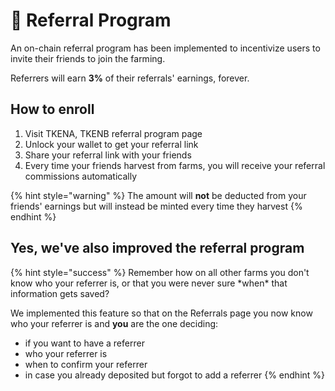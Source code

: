 # 💸 Referral Program

An on-chain referral program has been implemented to incentivize users to invite their friends to join the farming.

Referrers will earn **3%** of their referrals' earnings, forever.

## How to enroll

1. Visit TKENA, TKENB referral program page
2. Unlock your wallet to get your referral link
3. Share your referral link with your friends
4. Every time your friends harvest from farms, you will receive your referral commissions automatically

{% hint style="warning" %}
The amount will **not** be deducted from your friends' earnings but will instead be minted every time they harvest
{% endhint %}

## Yes, we've also improved the referral program

{% hint style="success" %}
Remember how on all other farms you don't know who your referrer is, or that you were never sure \*when\* that information gets saved?

We implemented this feature so that on the Referrals page you now know who your referrer is and **you** are the one deciding:

* if you want to have a referrer
* who your referrer is
* when to confirm your referrer
* in case you already deposited but forgot to add a referrer
{% endhint %}

